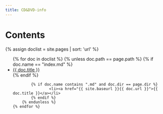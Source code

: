 ```yaml
---
title: CD&DVD-info
---
```


# Contents

{% assign doclist = site.pages | sort: 'url' %}
<ul>
    {% for doc in doclist %}
        {% unless doc.path == page.path %}
            {% if doc.name == "index.md" %}
                    <li><a href="{{ site.baseurl }}{{ doc.url }}">{{ doc.title }}</a></li>
            {% endif %}

            {% if doc.name contains ".md" and doc.dir == page.dir %}
                    <li><a href="{{ site.baseurl }}{{ doc.url }}">{{ doc.title }}</a></li>
            {% endif %}
        {% endunless %}
    {% endfor %}
</ul>
